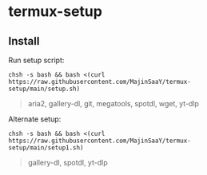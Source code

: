 # termux-setup

## Install

Run setup script:

```
chsh -s bash && bash <(curl https://raw.githubusercontent.com/MajinSaaY/termux-setup/main/setup.sh)
```

> aria2, gallery-dl, git, megatools, spotdl, wget, yt-dlp

Alternate setup:

```
chsh -s bash && bash <(curl https://raw.githubusercontent.com/MajinSaaY/termux-setup/main/setup1.sh)
```

> gallery-dl, spotdl, yt-dlp
